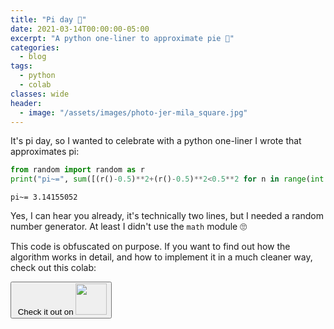 ```yaml
---
title: "Pi day 🥧"
date: 2021-03-14T00:00:00-05:00
excerpt: "A python one-liner to approximate pie 🥧"
categories:
  - blog
tags:
  - python
  - colab
classes: wide
header:
  - image: "/assets/images/photo-jer-mila_square.jpg"
---
```


It's pi day, so I wanted to celebrate with a python one-liner I wrote that approximates pi:

```python
from random import random as r
print("pi~=", sum([(r()-0.5)**2+(r()-0.5)**2<0.5**2 for n in range(int(1e6))])/(1e6*0.5**2))
```
```
pi~= 3.14155052
```

Yes, I can hear you already, it's technically two lines, but I needed a random number generator. At least I didn't use the `math` module 🙄

This code is obfuscated on purpose. If you want to find out how the algorithm works in detail, and how to implement it in a much cleaner way, check out this colab:

<a href='https://colab.research.google.com/drive/1GT6_NJR3TS3A3LRshTTl4RFdjnnYNoev?usp=sharing'>
<button type='button'>&nbsp;Check it out on <span><img src="../../assets/images/colab.jpeg" width="50" height="50" /></span></button>
</a>

